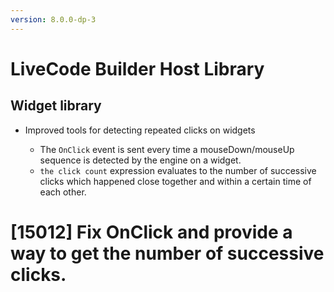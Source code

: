 ```yaml
---
version: 8.0.0-dp-3
---
```

# LiveCode Builder Host Library

## Widget library

* Improved tools for detecting repeated clicks on widgets

  * The `OnClick` event is sent every time a mouseDown/mouseUp
    sequence is detected by the engine on a widget.
  * `the click count` expression evaluates to the number of successive
    clicks which happened close together and within a certain time of
    each other.

# [15012] Fix OnClick and provide a way to get the number of successive clicks.

